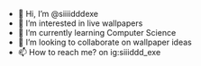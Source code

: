 - 👋 Hi, I’m @siiiidddexe
- 👀 I’m interested in live wallpapers
- 🌱 I’m currently learning Computer Science
- 💞️ I’m looking to collaborate on wallpaper ideas
- 📫 How to reach me? on ig:siiiddd_exe

<!---
siiiidddexe/siiiidddexe is a ✨ special ✨ repository because its `README.md` (this file) appears on your GitHub profile.
You can click the Preview link to take a look at your changes.
--->
